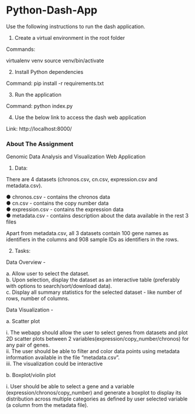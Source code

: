 # Python-Dash-App

Use the following instructions to run the dash application.

1. Create a virtual environment in the root folder

Commands:
 
virtualenv venv
source venv/bin/activate


2. Install Python dependencies

Command:
pip install -r requirements.txt


3. Run the application

Command:
python index.py

4. Use the below link to access the dash web application

Link:
http://localhost:8000/


### About The Assignment

Genomic Data Analysis and Visualization Web Application

1. Data:

There are 4 datasets (chronos.csv, cn.csv, expression.csv and metadata.csv).

● chronos.csv - contains the chronos data<br /> 
● cn.csv - contains the copy number data<br /> 
● expression.csv - contains the expression data<br /> 
● metadata.csv - contains description about the data available in the rest 3 files

Apart from metadata.csv, all 3 datasets contain 100 gene names as identifiers in the columns and 908 sample IDs as identifiers in the rows.

2. Tasks:

Data Overview -

a. Allow user to select the dataset.<br /> 
b. Upon selection, display the dataset as an interactive table (preferably with options to search/sort/download data).<br /> 
c. Display all summary statistics for the selected dataset - like number of rows, number of columns.<br /> 

Data Visualization -

a. Scatter plot

i. The webapp should allow the user to select genes from datasets and plot 2D scatter plots between 2 variables(expression/copy_number/chronos) for any pair of genes.<br /> 
ii. The user should be able to filter and color data points using metadata information available in the file “metadata.csv”.<br /> 
iii. The visualization could be interactive

b. Boxplot/violin plot

i. User should be able to select a gene and a variable
(expression/chronos/copy_number) and generate a boxplot to display its distribution across multiple categories as defined by user selected variable (a column from the metadata file).

